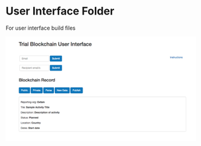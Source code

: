 # User Interface Folder

For user interface build files

![Trial UI](https://github.com/Brentophillips/OneRelief-Hyperledger/blob/master/User-Interface/trial_ui.png)
